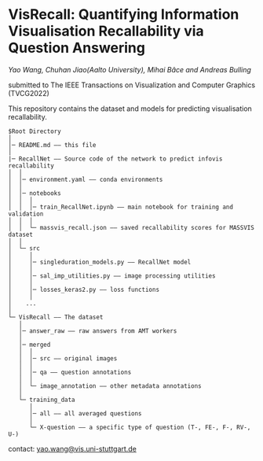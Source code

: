 # VisRecall: Quantifying Information Visualisation Recallability via Question Answering

*Yao Wang, Chuhan Jiao(Aalto University), Mihai Bâce and Andreas Bulling*

submitted to The IEEE Transactions on Visualization and Computer Graphics (TVCG2022)

This repository contains the dataset and models for predicting visualisation recallability.

```
$Root Directory
│
│─ README.md —— this file
│
|─ RecallNet —— Source code of the network to predict infovis recallability 
│  │
│  │─ environment.yaml —— conda environments
│  │
│  │─ notebooks 
│  │  │
│  │  │─ train_RecallNet.ipynb —— main notebook for training and validation
│  │  │
│  │  └─ massvis_recall.json —— saved recallability scores for MASSVIS dataset
│  │
│  └─ src
│     │
│     │─ singleduration_models.py —— RecallNet model
│     │
│     │─ sal_imp_utilities.py —— image processing utilities
│     │
│     │─ losses_keras2.py —— loss functions
│     │
│    ...
│   
└─ VisRecall —— The dataset
   │
   │─ answer_raw —— raw answers from AMT workers
   │  
   │─ merged
   │  │
   │  │─ src —— original images
   │  │
   │  │─ qa —— question annotations
   │  │
   │  └─ image_annotation —— other metadata annotations
   │     
   └─ training_data
      │
      │─ all —— all averaged questions
      │
      └─ X-question —— a specific type of question (T-, FE-, F-, RV-, U-)
```


contact: yao.wang@vis.uni-stuttgart.de